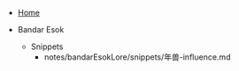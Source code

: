 * [Home](index.md)

* Bandar Esok
  * Snippets
    * notes/bandarEsokLore/snippets/年兽-influence.md

<!-- * Solo Journalling Games 

  * Caveat Emptor
    * Intro 
      * notes/caveatEmptor/Caveat Emptor.md
      * notes/caveatEmptor/Notes on the Boss (Mephistopheles).md
    -x Novo
    * Game#1 
      * notes/exNovo/game#1/bandar-esok-ver-1.md
      * notes/exNovo/game#1/Events.md

* Webdev Notes
  * notes/webdevNotes/cool-websites.md
  * notes/webdevNotes/the-odin-project.md
  * notes/webdevNotes/using-mkdocs.md
  * notes/webdevNotes/on-digital-gardens.md
  * notes/webdevNotes/sortableJS.md
  * notes/webdevNotes/oop.md

* Gamedev Notes
  * PICO-8
    * notes/gamedevNotes/pico-8/oop-in-pico8.md
    * notes/gamedevNotes/pico-8/resources.md notes/caveatEmptor/game#1.md

  * Ex Novo
    * Game#1 
      * notes/exNovo/game#1/bandar-esok-ver-1.md
      * notes/exNovo/game#1/Events.md

* Webdev Notes
  * notes/webdevNotes/cool-websites.md
  * notes/webdevNotes/the-odin-project.md
  * notes/webdevNotes/using-mkdocs.md
  * notes/webdevNotes/on-digital-gardens.md
  * notes/webdevNotes/sortableJS.md
  * notes/webdevNotes/oop.md

* Gamedev Notes
  * PICO-8
    * notes/gamedevNotes/pico-8/oop-in-pico8.md
    * notes/gamedevNotes/pico-8/resources.md -->